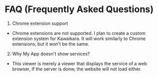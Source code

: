 # FAQ (Frequently Asked Questions)

1. Chrome extension support 
- Chrome extensions are not supported. I plan to create a custom extension system for Kawaikara. It will work similarly to Chrome extensions, but it won't be the same.
2. Why My App doesn't show services?
- This viewer is merely a viewer that displays the service of a web browser, 
If the server is donw, the website will not load either.